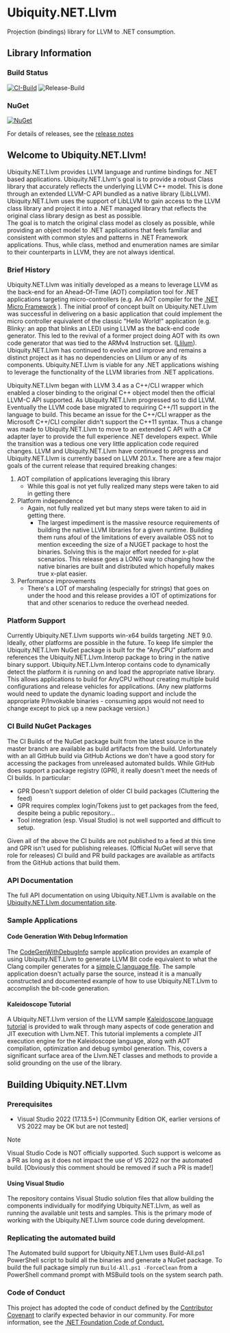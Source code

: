 # Ubiquity.NET.Llvm
Projection (bindings) library for LLVM to .NET consumption.

## Library Information
### Build Status
[![CI-Build](https://github.com/UbiquityDotNET/Llvm.NET/workflows/CI-Build/badge.svg?branch=master&event=push)](https://github.com/UbiquityDotNET/Llvm.NET/actions?query=workflow%3ACI-Build+branch%3Amaster+is%3Ain_progress)
![Release-Build](https://github.com/UbiquityDotNET/Llvm.NET/workflows/Release-Build/badge.svg)

### NuGet
[![NuGet](https://img.shields.io/nuget/dt/Ubiquity.NET.Llvm.svg)](https://www.nuget.org/packages/Ubiquity.NET.Llvm/)  

For details of releases, see the [release notes](https://github.com/UbiquityDotNET/Llvm.NET/blob/develop/docfx/ReleaseNotes.md)

## Welcome to Ubiquity.NET.Llvm!
Ubiquity.NET.Llvm provides LLVM language and runtime bindings for .NET based applications. Ubiquity.NET.Llvm's
goal is to provide a robust Class library that accurately reflects the underlying LLVM C++ model. This is done
through an extended LLVM-C API bundled as a native library (LibLLVM). Ubiquity.NET.Llvm uses the support of
LibLLVM to gain access to the LLVM class library and project it into a .NET managed library that reflects the
original class library design as best as possible.  
The goal is to match the original class model as closely as possible, while providing an object model to .NET
applications that feels familiar and consistent with common styles and patterns in .NET Framework applications.
Thus, while class, method and enumeration names are similar to their counterparts in LLVM, they are not always
identical.

### Brief History
Ubiquity.NET.Llvm was initially developed as a means to leverage LLVM as the back-end for an Ahead-Of-Time (AOT)
compilation tool for .NET applications targeting micro-controllers (e.g. An AOT compiler for the [.NET Micro
Framework](https://github.com/NETMF/netmf-interpreter) ).
The initial proof of concept built on Ubiquity.NET.Llvm was successful in delivering on a basic application
that could implement the micro controller equivalent of the classic "Hello World!" application (e.g. Blinky:
an app that blinks an LED) using LLVM as the back-end code generator. This led to the revival of a former
project doing AOT with its own code generator that was tied to the ARMv4 Instruction set.
([Llilum](https://www.github.com/netmf/Llilum)). Ubiquity.NET.Llvm has continued to evolve and improve and
remains a distinct project as it has no dependencies on Llilum or any of its components. Ubiquity.NET.Llvm is
viable for any .NET applications wishing to leverage the functionality of the LLVM libraries from .NET
applications.

Ubiquity.NET.Llvm began with LLVM 3.4 as a C++/CLI wrapper which enabled a closer binding to the original C++
object model then the official LLVM-C API supported. As Ubiquity.NET.Llvm progressed so to did LLVM. Eventually
the LLVM code base migrated to requiring C++/11 support in the language to build. This became an issue for the
C++/CLI wrapper as the Microsoft C++/CLI compiler didn't support the C++11 syntax. Thus a change was made to
Ubiquity.NET.Llvm to move to an extended C API with a C# adapter layer to provide the full experience .NET
developers expect. While the transition was a tedious one very little application code required changes.
LLVM and Ubiquity.NET.Llvm have continued to progress and Ubiquity.NET.Llvm is currently based on LLVM 20.1.x.
There are a few major goals of the current release that required breaking changes:
1) AOT compilation of applications leveraging this library
    - While this goal is not yet fully realized many steps were taken to aid in getting there
2) Platform independence
    - Again, not fully realized yet but many steps were taken to aid in getting there.
        * The largest impediment is the massive resource requirements of building the native LLVM libraries
          for a given runtime. Building them runs afoul of the limitations of every available OSS not to mention
          exceeding the size of a NUGET package to host the binaries. Solving this is the major effort needed
          for x-plat scenarios. This release goes a LONG way to changing how the native binaries are built and
          distributed which hopefully makes true x-plat easier.
3) Performance improvements
    - There's a LOT of marshaling (especially for strings) that goes on under the hood and this release
      provides a lOT of optimizations for that and other scenarios to reduce the overhead needed.

### Platform Support
Currently Ubiquity.NET.Llvm supports win-x64 builds targeting .NET 9.0. Ideally, other platforms are possible
in the future. To keep life simpler the Ubiquity.NET.Llvm NuGet package is built for the "AnyCPU" platform and
references the Ubiquity.NET.Llvm.Interop package to bring in the native binary support.
Ubiquity.NET.Llvm.Interop contains code to dynamically detect the platform it is running on and load the
appropriate native library. This allows applications to build for AnyCPU without creating multiple build
configurations and release vehicles for applications. (Any new platforms would need to update the dynamic
loading support and include the appropriate P/Invokable binaries - consuming apps would not need to change
except to pick up a new package version.)

### CI Build NuGet Packages
The CI Builds of the NuGet package built from the latest source in the master branch are available as build artifacts from the build. 
Unfortunately with an all GitHub build via GitHub Actions we don't have a good story for accessing the packages from unreleased automated builds. While GitHub does support a package registry (GPR), it really doesn't meet the needs of CI builds. In particular:
* GPR Doesn't support deletion of older CI build packages (Cluttering the feed)
* GPR requires complex login/Tokens just to get packages from the feed, despite being a public repository...
* Tool integration (esp. Visual Studio) is not well supported and difficult to setup.

Given all of the above the CI builds are not published to a feed at this time and GPR isn't used for publishing releases. (Official NuGet will serve that role for releases)
CI build and PR build packages are available as artifacts from the GitHub actions that build them.

### API Documentation
The full API documentation on using Ubiquity.NET.Llvm is available on the [Ubiquity.NET.Llvm documentation site](https://ubiquitydotnet.github.io/Llvm.NET/).

### Sample Applications
#### Code Generation With Debug Information
The [CodeGenWithDebugInfo](https://github.com/UbiquityDotNET/Llvm.NET/tree/master/Samples/CodeGenWithDebugInfo) sample application provides an example of using Ubiquity.NET.Llvm to generate
LLVM Bit code equivalent to what the Clang compiler generates for a [simple C language file](https://github.com/UbiquityDotNET/Llvm.NET/blob/master/Samples/CodeGenWithDebugInfo/Support%20Files/test.c).
The sample application doesn't actually parse the source, instead it is a manually constructed and documented example of how to use Ubiquity.NET.Llvm to accomplish the bit-code generation. 

#### Kaleidoscope Tutorial
A Ubiquity.NET.Llvm version of the LLVM sample [Kaleidoscope language tutorial](https://ubiquitydotnet.github.io/Llvm.NET/articles/Samples/Kaleidoscope.html) is provided to walk through many aspects of code generation and JIT execution with Llvm.NET. This tutorial implements a complete JIT execution engine for the Kaleidoscope language, along with AOT compilation, optimization and debug symbol generation. This, covers a significant surface area of the Llvm.NET classes and methods to provide a solid grounding on the use of the library.

## Building Ubiquity.NET.Llvm
### Prerequisites
* Visual Studio 2022 (17.13.5+) [Community Edition OK, earlier versions of VS 2022 may be OK but are not tested]

>[!NOTE]
> Visual Studio Code is NOT officially supported. Such support is welcome as a PR as long as it does not impact
> the use of VS 2022 nor the automated build. [Obviously this comment should be removed if such a PR is made!]
 
#### Using Visual Studio
The repository contains Visual Studio solution files that allow building the components individually for
modifying Ubiquity.NET.Llvm, as well as running the available unit tests and samples. This is the primary mode
of working with the Ubiquity.NET.Llvm source code during development.

### Replicating the automated build
The Automated build support for Ubiquity.NET.Llvm uses Build-All.ps1 PowerShell script to build all the binaries
and generate a NuGet package. To build the full package simply run `Build-All.ps1 -ForceClean` from a PowerShell
command prompt with MSBuild tools on the system search path.

### Code of Conduct
This project has adopted the code of conduct defined by the [Contributor Covenant](http://contributor-covenant.org/)
to clarify expected behavior in our community. For more information, see the
[.NET Foundation Code of Conduct.](http://www.dotnetfoundation.org/code-of-conduct)

 

